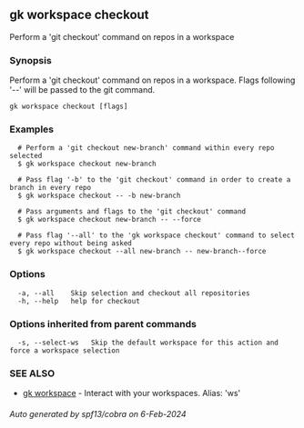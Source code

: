 ## gk workspace checkout

Perform a 'git checkout' command on repos in a workspace

### Synopsis

Perform a 'git checkout' command on repos in a workspace. Flags following '--' will be passed to the git command.

```
gk workspace checkout [flags]
```

### Examples

```
  # Perform a 'git checkout new-branch' command within every repo selected
  $ gk workspace checkout new-branch

  # Pass flag '-b' to the 'git checkout' command in order to create a branch in every repo
  $ gk workspace checkout -- -b new-branch

  # Pass arguments and flags to the 'git checkout' command
  $ gk workspace checkout new-branch -- --force

  # Pass flag '--all' to the 'gk workspace checkout' command to select every repo without being asked
  $ gk workspace checkout --all new-branch -- new-branch--force
```

### Options

```
  -a, --all    Skip selection and checkout all repositories
  -h, --help   help for checkout
```

### Options inherited from parent commands

```
  -s, --select-ws   Skip the default workspace for this action and force a workspace selection
```

### SEE ALSO

* [gk workspace](gk_workspace.md)	 - Interact with your workspaces. Alias: 'ws'

###### Auto generated by spf13/cobra on 6-Feb-2024
